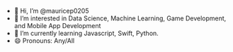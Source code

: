 - 👋 Hi, I’m @mauricep0205
- 👀 I’m interested in Data Science, Machine Learning, Game Development, and Mobile App Development
- 🌱 I’m currently learning Javascript, Swift, Python.
- 😄 Pronouns: Any/All
